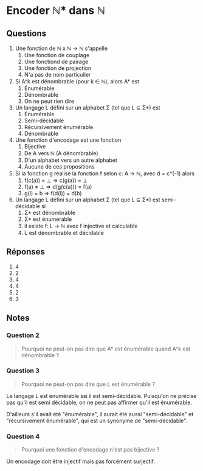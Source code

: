 # Encoder ℕ\* dans ℕ

## Questions

1. Une fonction de ℕ x ℕ → ℕ s'appelle
   1. Une fonction de couplage
   2. Une fonctiond de pairage
   3. Une fonction de projection
   4. N'a pas de nom particulier
2. Si A^k est dénombrable (pour k ∈ ℕ), alors A\* est
   1. Énumérable
   2. Dénombrable
   3. On ne peut rien dire
3. Un langage L défini sur un alphabet Σ (tel que L ⊆ Σ\*) est
   1. Énumérable
   2. Semi-décidable
   3. Récursivement énumérable
   4. Dénombrable
4. Une fonction d'encodage est une fonction
   1. Bijective
   2. De A vers ℕ (A dénombrable)
   3. D'un alphabet vers un autre alphabet
   4. Aucune de ces propositions
5. Si la fonction g réalise la fonction f selon c: A → ℕ, avec d = c^(-1) alors
   1. f(c(a)) = ⊥ ⇒ c(g(a)) = ⊥
   2. f(a) ≠ ⊥ ⇒ d(g(c(a))) = f(a)
   3. g(i) = b ⇒ f(d(i)) = d(b)
6. Un langage L défini sur un alphabet Σ (tel que L ⊆ Σ\*) est semi-décidable si
   1. Σ\* est dénombrable
   2. Σ\* est énumérable
   3. il existe f: L → ℕ avec f injective et calculable
   4. L est dénombrable et décidable

## Réponses

1. 4
2. 2
3. 4
4. 4
5. 2
6. 3

## Notes

### Question 2

> Pourquoi ne peut-on pas dire que A\* est énumérable quand A^k est dénombrable ?

### Question 3

> Pourquoi ne peut-on pas dire que L est énumérable ?

Le langage L est enumérable ssi il est semi-décidable. Puisqu'on ne précise pas qu'il est semi décidable, on ne peut pas affirmer qu'il est énumérable.

D'ailleurs s'il avait été "énumérable", il aurait été aussi "semi-décidable" et "récursivement énumérable", qui est un synonyme de "semi-décidable".

### Question 4

> Pourquoi une fonction d'encodage n'est pas bijective ?

Un encodage doit être injectif mais pas forcément surjectif.
